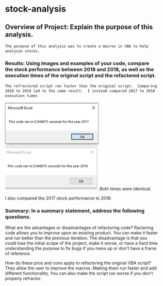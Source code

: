 # stock-analysis
## Overview of Project: Explain the purpose of this analysis.
	The purpose of this analysis was to create a macros in VBA to help analysze stocks. 

### Results: Using images and examples of your code, compare the stock performance between 2018 and 2018, as well as the execution times of the original script and the refactored script.

	The refractored script ran faster than the original script.  Comparing 2018 to 2018 led to the same result.  I instead compared 2017 to 2018 execution times	
  ![2017 execution time](https://github.com/dartell/stock-analysis/blob/main/Resources/VBA_Challenge_2017.png) ![2018 execution time](https://github.com/dartell/stock-analysis/blob/main/Resources/VBA_Challenge_2018.png).
  Both times were identical.
  
  I also compared the 2017 stock performance to 2018:
  

### Summary: In a summary statement, address the following questions.
What are the advantages or disadvantages of refactoring code?
	Ractoring code allows you to improve upon an existing product.  You can make it faster and run better than the previous iteration.  The disadvantage is that you could lose the initial scope of the project, make it worse, or have a hard time understanding the purpose to fix bugs if you mess up or don't have a frame of reference.
	

How do these pros and cons apply to refactoring the original VBA script?
	They allow the user to improve the macros.  Making them run faster and add different functionality.  You can also make the script run worse if you don't properly refractor.
